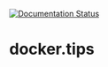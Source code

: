[![Documentation Status](https://readthedocs.org/projects/dockertips/badge/?version=latest)](https://dockertips.readthedocs.io/en/latest/?badge=latest)

# docker.tips
